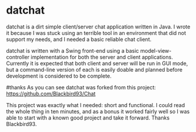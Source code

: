 # datchat
datchat is a dirt simple client/server chat application written in Java.  I wrote it because I was stuck using an 
terrible tool in an environment that did not support my needs, and I needed a basic reliable chat client.

datchat is written with a Swing front-end using a basic model-view-controller implementation for both the server and client applications.  Currently it is expected that both client and server will be run in GUI mode, but a command-line version of each is easily doable and planned before development is considered to be complete.

#thanks
As you can see datchat was forked from this project:  https://github.com/Blackbird93/Chat

This project was exactly what I needed: short and functional.  I could read the whole thing in ten minutes, and as a bonus it worked fairly well so I was able to start with a known good project and take it forward.  Thanks Blackbird93.
